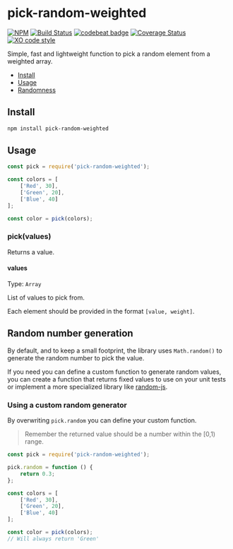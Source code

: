 # pick-random-weighted
[![NPM](https://img.shields.io/npm/v/pick-random-weighted.svg)](https://www.npmjs.com/package/pick-random-weighted)
[![Build Status](https://travis-ci.org/alvarocastro/pick-random-weighted.svg?branch=master)](https://travis-ci.org/alvarocastro/pick-random-weighted)
[![codebeat badge](https://codebeat.co/badges/30a477ac-037a-43e2-b868-fc87002fc822)](https://codebeat.co/projects/github-com-alvarocastro-pick-random-weighted-master)
[![Coverage Status](https://coveralls.io/repos/github/alvarocastro/pick-random-weighted/badge.svg?branch=master)](https://coveralls.io/github/alvarocastro/pick-random-weighted?branch=master)
[![XO code style](https://img.shields.io/badge/code_style-XO-5ed9c7.svg)](https://github.com/xojs/xo)

Simple, fast and lightweight function to pick a random element from a weighted array.

- [Install](#install)
- [Usage](#usage)
- [Randomness](#random-number-generation)

## Install

```bash
npm install pick-random-weighted
```

## Usage

```js
const pick = require('pick-random-weighted');

const colors = [
	['Red', 30],
	['Green', 20],
	['Blue', 40]
];

const color = pick(colors);
```

### pick(values)

Returns a value.

#### values

Type: `Array`

List of values to pick from.

Each element should be provided in the format `[value, weight]`.

## Random number generation

By default, and to keep a small footprint, the library uses `Math.random()` to generate the random number to pick the value.

If you need you can define a custom function to generate random values, you can create a function that returns fixed values to use on your unit tests or implement a more specialized library like [random-js](https://www.npmjs.com/package/random-js).

### Using a custom random generator

By overwriting `pick.random` you can define your custom function.
> Remember the returned value should be a number within the [0,1) range.

```js
const pick = require('pick-random-weighted');

pick.random = function () {
	return 0.3;
};

const colors = [
	['Red', 30],
	['Green', 20],
	['Blue', 40]
];

const color = pick(colors);
// Will always return 'Green'
```
